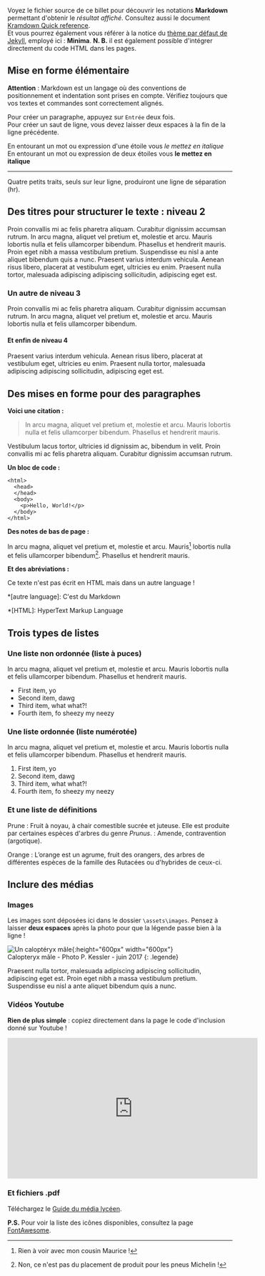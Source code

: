 Voyez le fichier source de ce billet pour découvrir les notations **Markdown** permettant d'obtenir le *résultat affiché*. Consultez aussi le document [Kramdown Quick reference](https://kramdown.gettalong.org/quickref.html).  
Et vous pourrez également vous référer à la notice du [thème par défaut de Jekyll](https://github.com/jekyll/minima), employé ici : **Minima**.
**N. B.** il est également possible d'intégrer directement du code HTML dans les pages. 

## Mise en forme élémentaire

**Attention** : Markdown est un langage où des conventions de positionnement et indentation sont prises en compte. Vérifiez toujours que vos textes et commandes sont correctement alignés.

Pour créer un paragraphe, appuyez sur `Entrée` deux fois.  
Pour créer un saut de ligne, vous devez laisser deux espaces à la fin de la ligne précédente.

En entourant un mot ou expression d'une étoile vous *le mettez en italique*  
En entourant un mot ou expression de deux étoiles vous **le mettez en italique**
  
----
Quatre petits traits, seuls sur leur ligne, produiront une ligne de séparation (hr).

## Des titres pour structurer le texte : niveau 2

Proin convallis mi ac felis pharetra aliquam. Curabitur dignissim accumsan rutrum. In arcu magna, aliquet vel pretium et, molestie et arcu.
Mauris lobortis nulla et felis ullamcorper bibendum. Phasellus et hendrerit mauris. Proin eget nibh a massa vestibulum pretium. Suspendisse eu nisl a ante aliquet bibendum quis a nunc. Praesent varius interdum vehicula. Aenean risus libero, placerat at vestibulum eget, ultricies eu enim. Praesent nulla tortor, malesuada adipiscing adipiscing sollicitudin, adipiscing eget est.

### Un autre de niveau 3

Proin convallis mi ac felis pharetra aliquam. Curabitur dignissim accumsan rutrum. In arcu magna, aliquet vel pretium et, molestie et arcu. Mauris lobortis nulla et felis ullamcorper bibendum.

#### Et enfin de niveau 4

Praesent varius interdum vehicula. Aenean risus libero, placerat at vestibulum eget, ultricies eu enim. Praesent nulla tortor, malesuada adipiscing adipiscing sollicitudin, adipiscing eget est.

## Des mises en forme pour des paragraphes

**Voici une citation :**
> In arcu magna, aliquet vel pretium et, molestie et arcu. Mauris lobortis nulla et felis ullamcorper bibendum. Phasellus et hendrerit mauris.

Vestibulum lacus tortor, ultricies id dignissim ac, bibendum in velit. Proin convallis mi ac felis pharetra aliquam. Curabitur dignissim accumsan rutrum.

**Un bloc de code :**
```
<html>
  <head>
  </head>
  <body>
    <p>Hello, World!</p>
  </body>
</html>
```

**Des notes de bas de page :**

In arcu magna, aliquet vel pretium et, molestie et arcu. Mauris[^morice] lobortis nulla et felis ullamcorper bibendum[^bib]. Phasellus et hendrerit mauris.

[^bib]: Non, ce n'est pas du placement de produit pour les pneus Michelin !

[^morice]: Rien à voir avec mon cousin Maurice !

**Et des abréviations :**

Ce texte n'est pas écrit en HTML mais dans un autre language !

*[autre language]: C'est du Markdown

*[HTML]: HyperText Markup Language

## Trois types de listes

### Une liste non ordonnée (liste à puces)

In arcu magna, aliquet vel pretium et, molestie et arcu. Mauris lobortis nulla et felis ullamcorper bibendum. Phasellus et hendrerit mauris.

- First item, yo
- Second item, dawg
- Third item, what what?!
- Fourth item, fo sheezy my neezy

### Une liste ordonnée (liste numérotée)

In arcu magna, aliquet vel pretium et, molestie et arcu. Mauris lobortis nulla et felis ullamcorper bibendum. Phasellus et hendrerit mauris.

1. First item, yo
2. Second item, dawg
3. Third item, what what?!
4. Fourth item, fo sheezy my neezy

### Et une liste de définitions

Prune
:   Fruit à noyau, à chair comestible sucrée et juteuse. Elle est produite par certaines espèces d'arbres du genre *Prunus*.
:   Amende, contravention (argotique).

Orange
:   L’orange est un agrume, fruit des orangers, des arbres de différentes espèces de la famille des Rutacées ou d'hybrides de ceux-ci.

## Inclure des médias

### Images

Les images sont déposées ici dans le dossier `\assets\images`. Pensez à laisser **deux espaces** après la photo pour que la légende passe bien à la ligne !

![Un caloptéryx mâle](demoiselle.jpg){:height="600px" width="600px"}  
<i class="fa fa-camera-retro" aria-hidden="true"></i> Calopteryx mâle - Photo P. Kessler - juin 2017
{: .legende}

Praesent nulla tortor, malesuada adipiscing adipiscing sollicitudin, adipiscing eget est.
Proin eget nibh a massa vestibulum pretium. Suspendisse eu nisl a ante aliquet bibendum quis a nunc.

### Vidéos Youtube

**Rien de plus simple** : copiez directement dans la page le code d'inclusion donné sur Youtube ! 

<iframe width="560" height="315" src="https://www.youtube.com/embed/t3yEhIAOeg8?ecver=1" frameborder="0" allowfullscreen></iframe>


### Et fichiers .pdf

<i class="fa fa-file-pdf-o" aria-hidden="true"></i> Téléchargez le [Guide du média lycéen]({{site.url}}/assets/guide_lyceen.pdf).

**P.S.** Pour voir la liste des icônes disponibles, consultez la page [FontAwesome](http://fontawesome.io/cheatsheet/).
